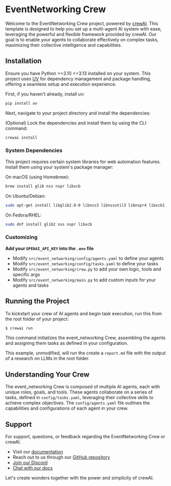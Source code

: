 # EventNetworking Crew

Welcome to the EventNetworking Crew project, powered by [crewAI](https://crewai.com). This template is designed to help you set up a multi-agent AI system with ease, leveraging the powerful and flexible framework provided by crewAI. Our goal is to enable your agents to collaborate effectively on complex tasks, maximizing their collective intelligence and capabilities.

## Installation

Ensure you have Python >=3.10 <=3.13 installed on your system. This project uses [UV](https://docs.astral.sh/uv/) for dependency management and package handling, offering a seamless setup and execution experience.

First, if you haven't already, install uv:

```bash
pip install uv
```

Next, navigate to your project directory and install the dependencies:

(Optional) Lock the dependencies and install them by using the CLI command:

```bash
crewai install
```

### System Dependencies

This project requires certain system libraries for web automation features. Install them using your system's package manager:

On macOS (using Homebrew):

```bash
brew install glib nss nspr libxcb
```

On Ubuntu/Debian:

```bash
sudo apt-get install libglib2.0-0 libnss3 libnssutil3 libnspr4 libxcb1
```

On Fedora/RHEL:

```bash
sudo dnf install glib2 nss nspr libxcb
```

### Customizing

**Add your `OPENAI_API_KEY` into the `.env` file**

- Modify `src/event_networking/config/agents.yaml` to define your agents
- Modify `src/event_networking/config/tasks.yaml` to define your tasks
- Modify `src/event_networking/crew.py` to add your own logic, tools and specific args
- Modify `src/event_networking/main.py` to add custom inputs for your agents and tasks

## Running the Project

To kickstart your crew of AI agents and begin task execution, run this from the root folder of your project:

```bash
$ crewai run
```

This command initializes the event_networking Crew, assembling the agents and assigning them tasks as defined in your configuration.

This example, unmodified, will run the create a `report.md` file with the output of a research on LLMs in the root folder.

## Understanding Your Crew

The event_networking Crew is composed of multiple AI agents, each with unique roles, goals, and tools. These agents collaborate on a series of tasks, defined in `config/tasks.yaml`, leveraging their collective skills to achieve complex objectives. The `config/agents.yaml` file outlines the capabilities and configurations of each agent in your crew.

## Support

For support, questions, or feedback regarding the EventNetworking Crew or crewAI.

- Visit our [documentation](https://docs.crewai.com)
- Reach out to us through our [GitHub repository](https://github.com/joaomdmoura/crewai)
- [Join our Discord](https://discord.com/invite/X4JWnZnxPb)
- [Chat with our docs](https://chatg.pt/DWjSBZn)

Let's create wonders together with the power and simplicity of crewAI.
